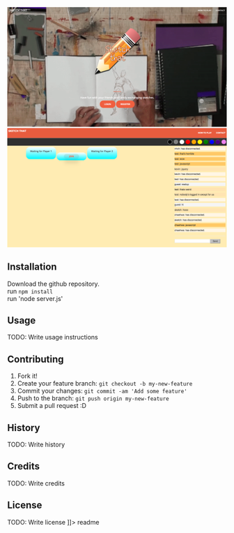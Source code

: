 <snippet>
  <content><![CDATA[
# Sketch-It-App
A game where one user draws, and another guesses! Using Node.js, Firebase, with Socket.io and Canvas HTML5.

![alt tag](./screenshot-home.png)
![alt tag](./screenshot.png)

## Installation
Download the github repository. <br />
run `npm install` <br />
run 'node server.js'


## Usage
TODO: Write usage instructions
## Contributing
1. Fork it!
2. Create your feature branch: `git checkout -b my-new-feature`
3. Commit your changes: `git commit -am 'Add some feature'`
4. Push to the branch: `git push origin my-new-feature`
5. Submit a pull request :D
## History
TODO: Write history
## Credits
TODO: Write credits
## License
TODO: Write license
]]></content>
  <tabTrigger>readme</tabTrigger>
</snippet>
